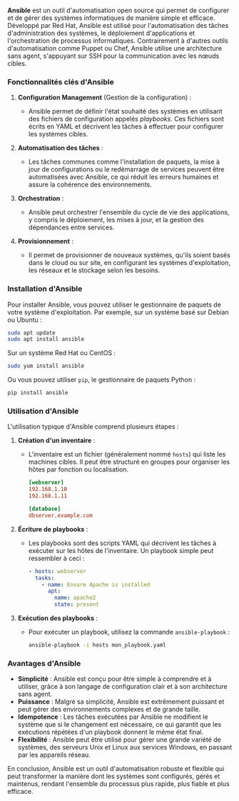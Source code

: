 **Ansible** est un outil d'automatisation open source qui permet de configurer et de gérer des systèmes informatiques de manière simple et efficace. Développé par Red Hat, Ansible est utilisé pour l'automatisation des tâches d'administration des systèmes, le déploiement d'applications et l'orchestration de processus informatiques. Contrairement à d'autres outils d'automatisation comme Puppet ou Chef, Ansible utilise une architecture sans agent, s'appuyant sur SSH pour la communication avec les nœuds cibles.

### Fonctionnalités clés d'Ansible

1. **Configuration Management** (Gestion de la configuration) :
   - Ansible permet de définir l'état souhaité des systèmes en utilisant des fichiers de configuration appelés *playbooks*. Ces fichiers sont écrits en YAML et décrivent les tâches à effectuer pour configurer les systèmes cibles.

2. **Automatisation des tâches** :
   - Les tâches communes comme l'installation de paquets, la mise à jour de configurations ou le redémarrage de services peuvent être automatisées avec Ansible, ce qui réduit les erreurs humaines et assure la cohérence des environnements.

3. **Orchestration** :
   - Ansible peut orchestrer l'ensemble du cycle de vie des applications, y compris le déploiement, les mises à jour, et la gestion des dépendances entre services.

4. **Provisionnement** :
   - Il permet de provisionner de nouveaux systèmes, qu'ils soient basés dans le cloud ou sur site, en configurant les systèmes d'exploitation, les réseaux et le stockage selon les besoins.

### Installation d'Ansible

Pour installer Ansible, vous pouvez utiliser le gestionnaire de paquets de votre système d'exploitation. Par exemple, sur un système basé sur Debian ou Ubuntu :

```bash
sudo apt update
sudo apt install ansible
```

Sur un système Red Hat ou CentOS :

```bash
sudo yum install ansible
```

Ou vous pouvez utiliser `pip`, le gestionnaire de paquets Python :

```bash
pip install ansible
```

### Utilisation d'Ansible

L'utilisation typique d'Ansible comprend plusieurs étapes :

1. **Création d'un inventaire** :
   - L'inventaire est un fichier (généralement nommé `hosts`) qui liste les machines cibles. Il peut être structuré en groupes pour organiser les hôtes par fonction ou localisation.
     ```ini
     [webserver]
     192.168.1.10
     192.168.1.11

     [database]
     dbserver.example.com
     ```

2. **Écriture de playbooks** :
   - Les playbooks sont des scripts YAML qui décrivent les tâches à exécuter sur les hôtes de l'inventaire. Un playbook simple peut ressembler à ceci :
     ```yaml
     - hosts: webserver
       tasks:
         - name: Ensure Apache is installed
           apt:
             name: apache2
             state: present
     ```

3. **Exécution des playbooks** :
   - Pour exécuter un playbook, utilisez la commande `ansible-playbook` :
     ```bash
     ansible-playbook -i hosts mon_playbook.yaml
     ```

### Avantages d'Ansible

- **Simplicité** : Ansible est conçu pour être simple à comprendre et à utiliser, grâce à son langage de configuration clair et à son architecture sans agent.
- **Puissance** : Malgré sa simplicité, Ansible est extrêmement puissant et peut gérer des environnements complexes et de grande taille.
- **Idempotence** : Les tâches exécutées par Ansible ne modifient le système que si le changement est nécessaire, ce qui garantit que les exécutions répétées d'un playbook donnent le même état final.
- **Flexibilité** : Ansible peut être utilisé pour gérer une grande variété de systèmes, des serveurs Unix et Linux aux services Windows, en passant par les appareils réseau.

En conclusion, Ansible est un outil d'automatisation robuste et flexible qui peut transformer la manière dont les systèmes sont configurés, gérés et maintenus, rendant l'ensemble du processus plus rapide, plus fiable et plus efficace.